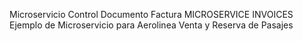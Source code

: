 Microservicio Control Documento Factura
MICROSERVICE INVOICES
Ejemplo de Microservicio para Aerolinea Venta y Reserva de Pasajes


